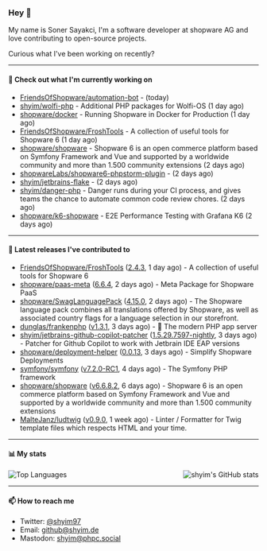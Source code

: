 ### Hey 👋

My name is Soner Sayakci, I'm a software developer at shopware AG and love contributing to open-source projects.

Curious what I've been working on recently?

---

#### 👷 Check out what I'm currently working on

- [FriendsOfShopware/automation-bot](https://github.com/FriendsOfShopware/automation-bot) -  (today)
- [shyim/wolfi-php](https://github.com/shyim/wolfi-php) - Additional PHP packages for Wolfi-OS (1 day ago)
- [shopware/docker](https://github.com/shopware/docker) - Running Shopware in Docker for Production (1 day ago)
- [FriendsOfShopware/FroshTools](https://github.com/FriendsOfShopware/FroshTools) - A collection of useful tools for Shopware 6 (1 day ago)
- [shopware/shopware](https://github.com/shopware/shopware) - Shopware 6 is an open commerce platform based on Symfony Framework and Vue and supported by a worldwide community and more than 1.500 community extensions (2 days ago)
- [shopwareLabs/shopware6-phpstorm-plugin](https://github.com/shopwareLabs/shopware6-phpstorm-plugin) -  (2 days ago)
- [shyim/jetbrains-flake](https://github.com/shyim/jetbrains-flake) -  (2 days ago)
- [shyim/danger-php](https://github.com/shyim/danger-php) - Danger runs during your CI process, and gives teams the chance to automate common code review chores. (2 days ago)
- [shopware/k6-shopware](https://github.com/shopware/k6-shopware) - E2E Performance Testing with Grafana K6 (2 days ago)

---

#### 🔭 Latest releases I've contributed to

- [FriendsOfShopware/FroshTools](https://github.com/FriendsOfShopware/FroshTools) ([2.4.3](https://github.com/FriendsOfShopware/FroshTools/releases/tag/2.4.3), 1 day ago) - A collection of useful tools for Shopware 6
- [shopware/paas-meta](https://github.com/shopware/paas-meta) ([6.6.4](https://github.com/shopware/paas-meta/releases/tag/6.6.4), 2 days ago) - Meta Package for Shopware PaaS
- [shopware/SwagLanguagePack](https://github.com/shopware/SwagLanguagePack) ([4.15.0](https://github.com/shopware/SwagLanguagePack/releases/tag/4.15.0), 2 days ago) - The Shopware language pack combines all translations offered by Shopware, as well as associated country flags for a language selection in our storefront.
- [dunglas/frankenphp](https://github.com/dunglas/frankenphp) ([v1.3.1](https://github.com/dunglas/frankenphp/releases/tag/v1.3.1), 3 days ago) - 🧟 The modern PHP app server
- [shyim/jetbrains-github-copilot-patcher](https://github.com/shyim/jetbrains-github-copilot-patcher) ([1.5.29.7597-nightly](https://github.com/shyim/jetbrains-github-copilot-patcher/releases/tag/1.5.29.7597-nightly), 3 days ago) - Patcher for Github Copilot to work with Jetbrain IDE EAP versions
- [shopware/deployment-helper](https://github.com/shopware/deployment-helper) ([0.0.13](https://github.com/shopware/deployment-helper/releases/tag/0.0.13), 3 days ago) - Simplify Shopware Deployments
- [symfony/symfony](https://github.com/symfony/symfony) ([v7.2.0-RC1](https://github.com/symfony/symfony/releases/tag/v7.2.0-RC1), 4 days ago) - The Symfony PHP framework
- [shopware/shopware](https://github.com/shopware/shopware) ([v6.6.8.2](https://github.com/shopware/shopware/releases/tag/v6.6.8.2), 6 days ago) - Shopware 6 is an open commerce platform based on Symfony Framework and Vue and supported by a worldwide community and more than 1.500 community extensions
- [MalteJanz/ludtwig](https://github.com/MalteJanz/ludtwig) ([v0.9.0](https://github.com/MalteJanz/ludtwig/releases/tag/v0.9.0), 1 week ago) - Linter / Formatter for Twig template files which respects HTML and your time.

---

#### 📊 My stats

<img align="right" alt="shyim's GitHub stats" src="https://github-readme-stats.vercel.app/api?username=shyim&count_private=1&show_icons=true&" />

![Top Languages](https://github-readme-stats.vercel.app/api/top-langs/?username=shyim)

---

#### 📫 How to reach me

- Twitter: [@shyim97](https://twitter.com/shyim97)
- Email: [github@shyim.de](mailto://github@shyim.de)
- Mastodon: <a rel="me" href="https://phpc.social/@shyim">shyim@phpc.social</a>
